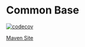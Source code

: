 # Common Base

[![codecov](https://codecov.io/gh/bremersee/common-base/branch/1.4.master/graph/badge.svg)](https://codecov.io/gh/bremersee/common-base)

[Maven Site](https://nexus.bremersee.org/repository/maven-sites/common-base/1.4.2/index.html)

